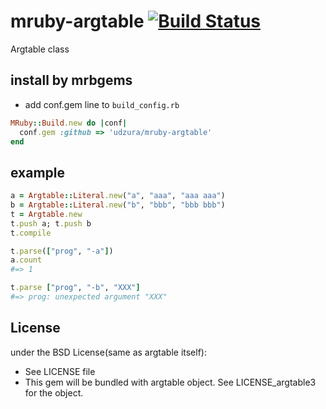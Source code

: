 # mruby-argtable   [![Build Status](https://travis-ci.org/udzura/mruby-argtable.svg?branch=master)](https://travis-ci.org/udzura/mruby-argtable)

Argtable class

## install by mrbgems

- add conf.gem line to `build_config.rb`

```ruby
MRuby::Build.new do |conf|
  conf.gem :github => 'udzura/mruby-argtable'
end
```

## example

```ruby
a = Argtable::Literal.new("a", "aaa", "aaa aaa")
b = Argtable::Literal.new("b", "bbb", "bbb bbb")
t = Argtable.new
t.push a; t.push b
t.compile

t.parse(["prog", "-a"])
a.count
#=> 1

t.parse ["prog", "-b", "XXX"]
#=> prog: unexpected argument "XXX"
```

## License

under the BSD License(same as argtable itself):
- See LICENSE file
- This gem will be bundled with argtable object. See LICENSE_argtable3 for the object.
